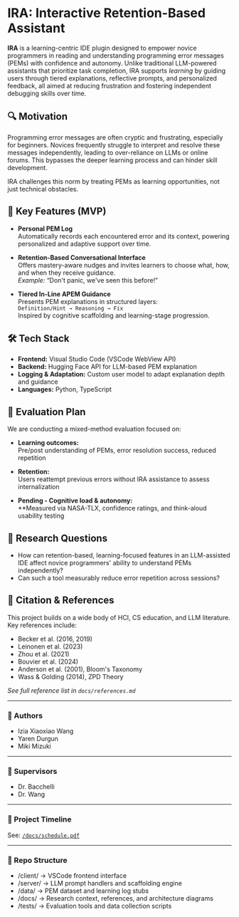# IRA: Interactive Retention-Based Assistant 

**IRA** is a learning-centric IDE plugin designed to empower novice programmers in reading and understanding programming error messages (PEMs) with confidence and autonomy. Unlike traditional LLM-powered assistants that prioritize task completion, IRA supports *learning* by guiding users through tiered explanations, reflective prompts, and personalized feedback, all aimed at reducing frustration and fostering independent debugging skills over time.

## 🔍 Motivation

Programming error messages are often cryptic and frustrating, especially for beginners. Novices frequently struggle to interpret and resolve these messages independently, leading to over-reliance on LLMs or online forums. This bypasses the deeper learning process and can hinder skill development.

IRA challenges this norm by treating PEMs as learning opportunities, not just technical obstacles.

## 🎯 Key Features (MVP)

- **Personal PEM Log**  
  Automatically records each encountered error and its context, powering personalized and adaptive support over time.

- **Retention-Based Conversational Interface**  
  Offers mastery-aware nudges and invites learners to choose what, how, and when they receive guidance.  
  _Example:_ “Don't panic, we've seen this before!”

- **Tiered In-Line APEM Guidance**  
  Presents PEM explanations in structured layers:  
  `Definition/Hint → Reasoning → Fix`  
  Inspired by cognitive scaffolding and learning-stage progression.

## 🛠️ Tech Stack

- **Frontend:** Visual Studio Code (VSCode WebView API)  
- **Backend:** Hugging Face API for LLM-based PEM explanation  
- **Logging & Adaptation:** Custom user model to adapt explanation depth and guidance  
- **Languages:** Python, TypeScript

## 🧪 Evaluation Plan

We are conducting a mixed-method evaluation focused on:

- **Learning outcomes:**  
  Pre/post understanding of PEMs, error resolution success, reduced repetition

- **Retention:**  
  Users reattempt previous errors without IRA assistance to assess internalization

- **Pending - Cognitive load & autonomy:**  
  **Measured via NASA-TLX, confidence ratings, and think-aloud usability testing



## 📘 Research Questions

- How can retention-based, learning-focused features in an LLM-assisted IDE affect novice programmers' ability to understand PEMs independently?
- Can such a tool measurably reduce error repetition across sessions?

## 📎 Citation & References

This project builds on a wide body of HCI, CS education, and LLM literature. Key references include:
- Becker et al. (2016, 2019)
- Leinonen et al. (2023)
- Zhou et al. (2021)
- Bouvier et al. (2024)
- Anderson et al. (2001), Bloom's Taxonomy
- Wass & Golding (2014), ZPD Theory

_See full reference list in `docs/references.md`_

---

### 👥 Authors

- Izia Xiaoxiao Wang  
- Yaren Durgun  
- Miki Mizuki

---

### 👥  Supervisors

- Dr. Bacchelli
- Dr. Wang

---

### 📅 Project Timeline

See: [`/docs/schedule.pdf`](./docs/schedule.pdf)

---

### 📂 Repo Structure

- /client/        → VSCode frontend interface
- /server/        → LLM prompt handlers and scaffolding engine
- /data/          → PEM dataset and learning log stubs
- /docs/          → Research context, references, and architecture diagrams
- /tests/         → Evaluation tools and data collection scripts
